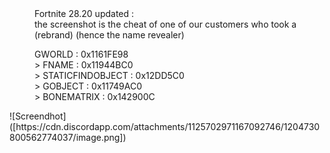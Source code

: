<dl>
<dd> Fortnite 28.20 updated : </dd>
<dd> the screenshot is the cheat of one of our customers who took a (rebrand) (hence the name revealer) </dd>
</dl>
<dl><dd> GWORLD : 0x1161FE98 </dd>
<dd> > FNAME : 0x11944BC0 </dd>
<dd> > STATICFINDOBJECT : 0x12DD5C0 </dd>
<dd> > GOBJECT : 0x11749AC0 </dd>
<dd> > BONEMATRIX : 0x142900C </dd>
</dl>
![Screendhot]([https://cdn.discordapp.com/attachments/1125702971167092746/1204730800562774037/image.png])
